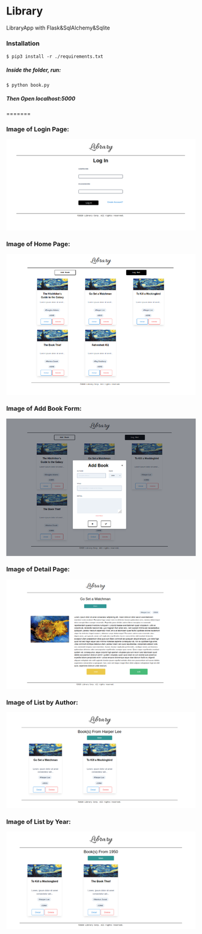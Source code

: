 # Library
LibraryApp with Flask&amp;SqlAlchemy&amp;Sqlite


### Installation
```
$ pip3 install -r ./requirements.txt
```
##### Inside the folder, run:
```
$ python book.py
```
##### Then Open *localhost:5000*
=======

### Image of Login Page:

![alt text](https://github.com/emrdagkusu/library/blob/master/projectImages/login.png)

### Image of Home Page:

![alt text](https://github.com/emrdagkusu/library/blob/master/projectImages/homepage.png)

### Image of Add Book Form:

![alt text](https://github.com/emrdagkusu/library/blob/master/projectImages/addingBook.png)

### Image of Detail Page:

![alt text](https://github.com/emrdagkusu/library/blob/master/projectImages/detail.png)

### Image of List by Author:

![alt text](https://github.com/emrdagkusu/library/blob/master/projectImages/author.png)

### Image of List by Year:

![alt text](https://github.com/emrdagkusu/library/blob/master/projectImages/year.png)
